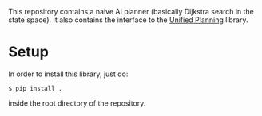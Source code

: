 This repository contains a naive AI planner (basically Dijkstra search in the state space).
It also contains the interface to the [Unified Planning](https://github.com/aiplan4eu/unified-planning) library.

# Setup

In order to install this library, just do:

    $ pip install .

inside the root directory of the repository.
